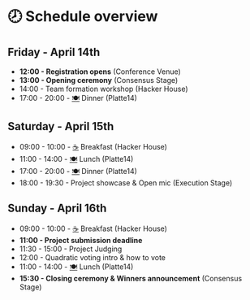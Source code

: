 # 🕗 Schedule overview

## **Friday - April 14th**

* **12:00 - Registration opens** (Conference Venue)
* **13:00 - Opening ceremony** (Consensus Stage)
* 14:00 - Team formation workshop (Hacker House)
* 17:00 - 20:00 - [🍽️](https://emojipedia.org/emoji/%F0%9F%8D%BD%EF%B8%8F/) Dinner (Platte14)

## **Saturday - April 15th**

* 09:00 - 10:00 - [☕](https://emojipedia.org/hot-beverage/) Breakfast (Hacker House)
* 11:00 - 14:00 - [🍽️](https://emojipedia.org/emoji/%F0%9F%8D%BD%EF%B8%8F/) Lunch (Platte14)
* 17:00 - 20:00 - [🍽️](https://emojipedia.org/emoji/%F0%9F%8D%BD%EF%B8%8F/) Dinner (Platte14)
* 18:00 - 19:30 - Project showcase & Open mic (Execution Stage)

## **Sunday - April 16th**

* 09:00 - 10:00 - [☕](https://emojipedia.org/hot-beverage/) Breakfast (Hacker House)
* **11:00 - Project submission deadline**
* 11:30 - 15:00 - Project Judging
* 12:00 - Quadratic voting intro & how to vote
* 11:00 - 14:00 - [🍽️](https://emojipedia.org/emoji/%F0%9F%8D%BD%EF%B8%8F/) Lunch (Platte14)
* **15:30 - Closing ceremony & Winners announcement** (Consensus Stage)

